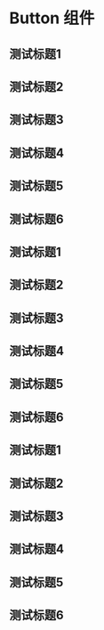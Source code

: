 # Button 组件

## 测试标题1

## 测试标题2

## 测试标题3

## 测试标题4

## 测试标题5

## 测试标题6

## 测试标题1

## 测试标题2

## 测试标题3

## 测试标题4

## 测试标题5

## 测试标题6

## 测试标题1

## 测试标题2

## 测试标题3

## 测试标题4

## 测试标题5

## 测试标题6
